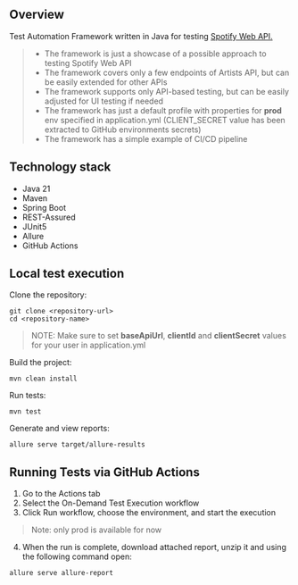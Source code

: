 ## Overview

Test Automation Framework written in Java for testing [Spotify Web API.](https://developer.spotify.com/documentation/web-api)
 
> - The framework is just a showcase of a possible approach to testing Spotify Web API
> - The framework covers only a few endpoints of Artists API, but can be easily extended for other APIs
> - The framework supports only API-based testing, but can be easily adjusted for UI testing if needed
> - The framework has just a default profile with properties for **prod** env specified in application.yml (CLIENT_SECRET value has been extracted to GitHub environments secrets)
> - The framework has a simple example of CI/CD pipeline

## Technology stack

- Java 21
- Maven
- Spring Boot
- REST-Assured
- JUnit5
- Allure
- GitHub Actions

## Local test execution

Clone the repository:
```shell
git clone <repository-url>
cd <repository-name>
```

> NOTE: Make sure to set **baseApiUrl**, **clientId** and **clientSecret** values for your user in application.yml

Build the project:
```shell
mvn clean install
```

Run tests:
```shell
mvn test
```

Generate and view reports:
```shell
allure serve target/allure-results
```

## Running Tests via GitHub Actions

1. Go to the Actions tab
2. Select the On-Demand Test Execution workflow
3. Click Run workflow, choose the environment, and start the execution
> Note: only prod is available for now 
4. When the run is complete, download attached report, unzip it and using the following command open:
```shell
allure serve allure-report
```